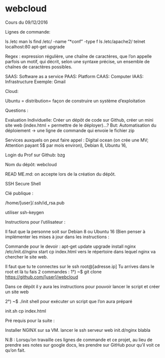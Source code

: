# webcloud

Cours du 09/12/2016 

Lignes de commande: 

ls /etc 
man ls
find /etc/ -name “*conf” -type f
ls /etc/apache2/
telnet localhost:80
apt-get upgrade	 	 	 	


Regex : expression régulière, une chaîne de caractères, que l’on appelle parfois un motif, qui décrit, selon une syntaxe précise, un ensemble de chaînes de caractères possibles.

SAAS: Software as a service
PAAS: Platform
CAAS: Computer
IAAS: Infrastructure
Exemple: Gmail

Cloud: 


Ubuntu = distribution= façon de construire un système d’exploitation

Questions : 



Evaluation Individuelle: Créer un dépôt de code sur Github, créer un mini site web (index.html + permettre de le déployer)…?
But: Automatisation du déploiement
→ une ligne de commande qui envoie le fichier zip

Services auxquels on peut faire appel : Digital ocean (on crée une MV; Attention payant 5$ par mois environ), Debian 8, Ubuntu 16, 

Login du Prof sur Github: bzg

Nom du dépôt: webcloud

READ ME.md: on accepte lors de la création du dépôt. 

SSH Secure Shell

Clé publique :

/home/[user]/.ssh/id_rsa.pub

utiliser ssh-keygen


Instructions pour l’utilisateur : 

Il faut que la personne soit sur Debian 8 ou Ubuntu 16 (Bien penser à implémenter les mises à jour dans les instructions :

Commande pour le devoir :
apt-get update
	upgrade
	install nginx
/etc/init.d/nginx start
cp index.html vers le répertoire dans lequel nginx va chercher le site web.

Il faut que tu te connectes sur le ssh root@[adresse.ip]
Tu arrives dans le root et là tu fais 2 commandes :
1°) ~$ git clone https://github.com/[user]/webcloud

Dans ce dépôt il y aura les instructions pour pouvoir lancer le script et créer un site web 

2°) ~$ ./init shell pour exécuter un script que l’on aura préparé

init.sh
cp index.html

Pré requis pour la suite :

Installer NGINX sur sa VM.
lancer le ssh serveur web init.d/nginx blabla

N.B : Lorsqu’on travaille ces lignes de commande et ce projet, au lieu de prendre ses notes sur google docs, les prendre sur GitHub pour qu’il voit ce qu’on fait.
